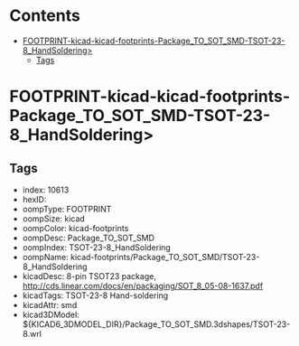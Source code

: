 



Contents
========

* [FOOTPRINT-kicad-kicad-footprints-Package_TO_SOT_SMD-TSOT-23-8_HandSoldering>](#footprint-kicad-kicad-footprints-package_to_sot_smd-tsot-23-8_handsoldering)
	* [Tags](#tags)

# FOOTPRINT-kicad-kicad-footprints-Package_TO_SOT_SMD-TSOT-23-8_HandSoldering>

## Tags

- index: 10613
- hexID: 
- oompType: FOOTPRINT
- oompSize: kicad
- oompColor: kicad-footprints
- oompDesc: Package_TO_SOT_SMD
- oompIndex: TSOT-23-8_HandSoldering
- oompName: kicad-footprints/Package_TO_SOT_SMD/TSOT-23-8_HandSoldering
- kicadDesc: 8-pin TSOT23 package, http://cds.linear.com/docs/en/packaging/SOT_8_05-08-1637.pdf
- kicadTags: TSOT-23-8 Hand-soldering
- kicadAttr: smd
- kicad3DModel: ${KICAD6_3DMODEL_DIR}/Package_TO_SOT_SMD.3dshapes/TSOT-23-8.wrl
